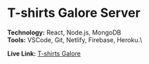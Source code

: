 # T-shirts Galore Server

**Technology:** React, Node.js, MongoDB\
**Tools:** VSCode, Git, Netlify, Firebase, Heroku.\

**Live Link:** [T-shirts Galore](https://t-shirts-galore.firebaseapp.com/)
